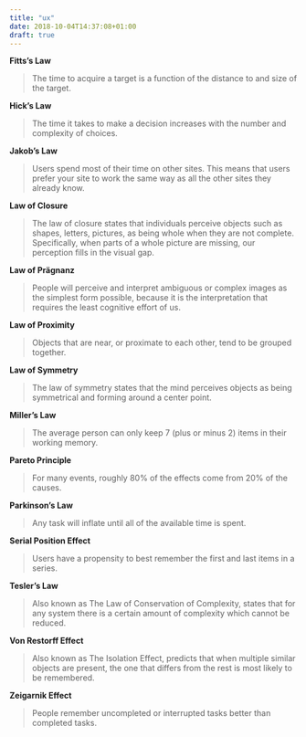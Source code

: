 ```yaml
---
title: "ux"
date: 2018-10-04T14:37:08+01:00
draft: true
---
```


**Fitts’s Law**

>The time to acquire a target is a function of the distance to and size of the target.

**Hick’s Law**

>The time it takes to make a decision increases with the number and complexity of choices.

**Jakob’s Law**

>Users spend most of their time on other sites. This means that users prefer your site to work the same way as all the other sites they already know.

**Law of Closure**

>The law of closure states that individuals perceive objects such as shapes, letters, pictures, as being whole when they are not complete. Specifically, when parts of a whole picture are missing, our perception fills in the visual gap.

**Law of Prägnanz**

>People will perceive and interpret ambiguous or complex images as the simplest form possible, because it is the interpretation that requires the least cognitive effort of us.

**Law of Proximity**

>Objects that are near, or proximate to each other, tend to be grouped together.

**Law of Symmetry**

>The law of symmetry states that the mind perceives objects as being symmetrical and forming around a center point.

**Miller’s Law**

>The average person can only keep 7 (plus or minus 2) items in their working memory.

**Pareto Principle**

>For many events, roughly 80% of the effects come from 20% of the causes.

**Parkinson’s Law**

>Any task will inflate until all of the available time is spent.

**Serial Position Effect**

>Users have a propensity to best remember the first and last items in a series.

**Tesler’s Law**

>Also known as The Law of Conservation of Complexity, states that for any system there is a certain amount of complexity which cannot be reduced.

**Von Restorff Effect**

>Also known as The Isolation Effect, predicts that when multiple similar objects are present, the one that differs from the rest is most likely to be remembered.

**Zeigarnik Effect**

>People remember uncompleted or interrupted tasks better than completed tasks.

